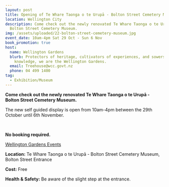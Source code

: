```yaml
---
layout: post
title: Opening of Te Whare Taonga o te Urupā - Bolton Street Cemetery Museum
location: Wellington City
description: Come check out the newly renovated Te Whare Taonga o te Urupā -
  Bolton Street Cemetery Museum.
img: /assets/uploaded/22-bolton-street-cemetery-museum.jpg
event_date: 10am-4pm Sat 29 Oct - Sun 6 Nov
book_promotion: true
host:
  name: Wellington Gardens
  blurb: Protectors of heritage, cultivators of experiences, and sowers of
    knowledge, we are the Wellington Gardens.
  email: Treehouse@wcc.govt.nz
  phone: 04 499 1400
tag:
  - Exhibition/Museum
---
```

**Come check out the newly renovated Te Whare Taonga o te Urupā - Bolton Street Cemetery Museum.**

The new self guided display is open from 10am-4pm between the 29th October until 6th November.

<br>

**No booking required.**


<a href="https://wellingtongardens.nz/events" class="button">Wellington Gardens Events</a>

**Location:** Te Whare Taonga o te Urupā - Bolton Street Cemetery Museum, Bolton Street Entrance

**Cost:** Free

**Health & Safety:** Be aware of the slight step at the entrance.
